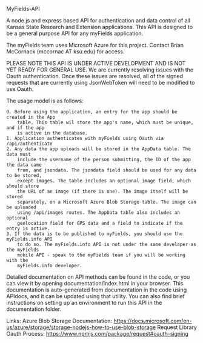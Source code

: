 MyFields-API

A node.js and express based API for authentication and data control of all Kansas State 
Research and Extension applications. This API is designed to be a general purpose API 
for any myFields application.

The myFields team uses Microsoft Azure for this project. Contact Brian McCornack
(mccornac AT ksu.edu) for access.

PLEASE NOTE THIS API IS UNDER ACTIVE DEVELOPMENT AND IS NOT YET READY FOR GENERAL USE.
We are currently resolving issues with the Oauth authentication. Once these issues are
resolved, all of the signed requests that are currently using JsonWebToken will need
to be modified to use Oauth.

The usage model is as follows:

	0. Before using the application, an entry for the app should be created in the App 
		table. This table wil store the app's name, which must be unique, and if the app
		is active in the database.
	1. Application authenticates with myFields using Oauth via /api/authenticate
	2. Any data the app uploads will be stored in the AppData table. The data must 
		include the username of the person submitting, the ID of the app the data came
		from, and jsondata. The jsondata field should be used for any data to be stored, 
		except images. The table includes an optional image field, which should store 
		the URL of an image (if there is one). The image itself will be stored 
		separately, on a Microsoft Azure Blob Storage table. The image can be uploaded 
		using /api/images routes. The AppData table also includes an optional 
		geolocation field for GPS data and a field to indicate if the entry is active.
	3. If the data is to be published to myFields, you should use the myFields.info API
		to do so. The myFields.info API is not under the same developer as the myFields
		mobile API - speak to the myFields team if you will be working with the
		myFields.info developer.

Detailed documentation on API methods can be found in the code, or you can view it by 
opening documentation/index.html in your browser. This documentation is auto-generated
from documentation in the code using APIdocs, and it can be updated using that utility.
You can also find brief instructions on setting up an environment to run this API in
the documentation folder.

Links:
Azure Blob Storage Documentation: https://docs.microsoft.com/en-us/azure/storage/storage-nodejs-how-to-use-blob-storage
Request Library Oauth Process: https://www.npmjs.com/package/request#oauth-signing